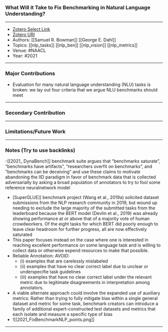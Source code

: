 ### What Will it Take to Fix Benchmarking in Natural Language Understanding?
---
- [Zotero Select Link](zotero://select/groups/2480461/items/49AU8YVD)
- [Zotero URI](https://www.zotero.org/groups/2480461/items/49AU8YVD)
- Authors: [[Samuel R. Bowman]] [[George E. Dahl]]
- Topics: [[nlp_tasks]] [[nlp_ben]] [[nlp_vision]] [[nlp_metrics]]
- Venue: #NAACL 
- Year: #2021
---
### Major Contributions
- Evaluation for many natural language understanding (NLU) tasks is broken: we lay out four criteria that we argue NLU benchmarks should meet
---
### Secondary Contribution
---
### Limitations/Future Work
---
### Notes (Try to use backlinks)
-[[2021_ DynaBench]] benchmark suite argues that “benchmarks saturate”, “benchmarks have artifacts”, “researchers overfit on benchmarks”, and “benchmarks can be deceiving” and use these claims to motivate abandoning the IID paradigm in favor of benchmark data that is collected adversarially by asking a broad population of annotators to try to fool some reference neuralnetwork model
- [SuperGLUE]] benchmark project (Wang et al., 2019a) solicited dataset submissions from the NLP research community in 2019, but wound up needing to exclude the large majority of the submitted tasks from the leaderboard because the BERT model (Devlin et al., 2019) was already showing performance at or above that of a majority vote of human crowdworkers. Of the eight tasks for which BERT did poorly enough to leave clear headroom for further progress, all are now effectively saturated
- This paper focuses instead on the case where one is interested in reaching excellent performance on some language task and is willing to collect data or otherwise expend resources to make that possible.
- Reliable Annotation: AVOID:
	- (i) examples that are carelessly mislabeled
	- (ii) examples that have no clear correct label due to unclear or underspecifie task guidelines
	- (iii) examples that have no clear correct label under the relevant metric due to legitimate disagreements in interpretation among annotators.
- A viable alternate approach could involve the expanded use of auxiliary metrics: Rather than trying to fully mitigate bias within a single general dataset and metric for some task, benchmark creators can introduce a family of additional expert-constructed test datasets and metrics that each isolate and measure a specific type of bias
- ![[2021_FixBenchmarkNLP_points.png]]
---

